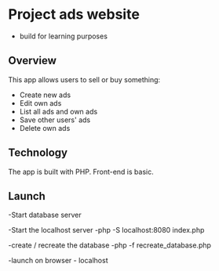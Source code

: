 # Project ads website 
- build for learning purposes

## Overview

This app allows users to sell or buy something:
- Create new ads
- Edit own ads
- List all ads and own ads
- Save other users' ads
- Delete own ads

## Technology

The app is built with PHP.
Front-end is basic.

## Launch

-Start database server

-Start the localhost server 
-php -S localhost:8080 index.php

-create / recreate the database
-php -f recreate_database.php

-launch on browser - localhost